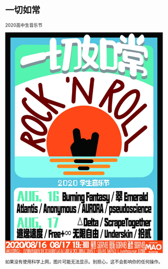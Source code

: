 # 一切如常

2020高中生音乐节

![poster01](../src/images/poster.jpg "宣传海报")

如果没有使用科学上网，图片可能无法显示。别担心，这不会影响你的任何操作。
